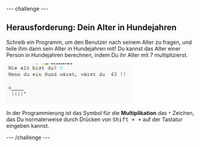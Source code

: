 \--- challenge \---

## Herausforderung: Dein Alter in Hundejahren

Schreib ein Programm, um den Benutzer nach seinem Alter zu fragen, und teile ihm dann sein Alter in Hundejahren mit! Du kannst das Alter einer Person in Hundejahren berechnen, indem Du ihr Alter mit 7 multiplizierst.

![screenshot](images/me-dog-years.png)

In der Programmierung ist das Symbol für die **Multiplikation** das `*` Zeichen, das Du normalerweise durch Drücken von <kbd>Shift + +</kbd> auf der Tastatur eingeben kannst.

\--- /challenge \---